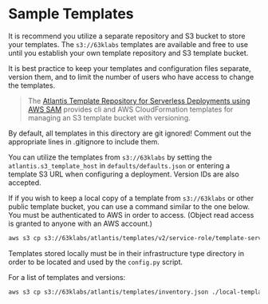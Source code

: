# Sample Templates

It is recommend you utilize a separate repository and S3 bucket to store your templates. The `s3://63klabs` templates are available and free to use until you establish your own template repository and S3 template bucket.

It is best practice to keep your templates and configuration files separate, version them, and to limit the number of users who have access to change the templates.

> The [Atlantis Template Repository for Serverless Deployments using AWS SAM](https://github.com/chadkluck/atlantis-template-repo-for-serverless-deployments) provides cli and AWS CloudFormation templates for managing an S3 template bucket with versioning.

By default, all templates in this directory are git ignored! Comment out the appropriate lines in .gitignore to include them.

You can utilize the templates from `s3://63klabs` by setting the `atlantis.s3_template_host` in `defaults/defaults.json` or entering a template S3 URL when configuring a deployment. Version IDs are also accepted.

If if you wish to keep a local copy of a template from `s3://63klabs` or other public template bucket, you can use a command similar to the one below. You must be authenticated to AWS in order to access. (Object read access is granted to anyone with an AWS account.)

```bash
aws s3 cp s3://63klabs/atlantis/templates/v2/service-role/template-service-role.yml ./templates/service-role/ --profile yourprofile
```

Templates stored locally must be in their infrastructure type directory in order to be located and used by the `config.py` script.

For a list of templates and versions:

```bash
aws s3 cp s3://63klabs/atlantis/templates/inventory.json ./local-templates/ --profile yourprofile
```
